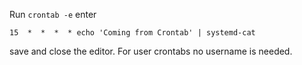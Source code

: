 Run `crontab -e` enter
~~~~
15  *  *  *  * echo 'Coming from Crontab' | systemd-cat
~~~~
save and close the editor.
For user crontabs no username is needed.